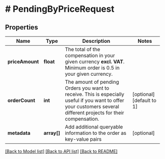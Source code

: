 # # PendingByPriceRequest

## Properties

Name | Type | Description | Notes
------------ | ------------- | ------------- | -------------
**priceAmount** | **float** | The total of the compensation in your given currency **excl. VAT**. Minimum order is 0.5 in your given currency. |
**orderCount** | **int** | The amount of pending Orders you want to receive. This is especially useful if you want to offer your customers several different projects for their compensation. | [optional] [default to 1]
**metadata** | **array[]** | Add additional queryable information to the order as key-value pairs | [optional]

[[Back to Model list]](../../README.md#models) [[Back to API list]](../../README.md#endpoints) [[Back to README]](../../README.md)
